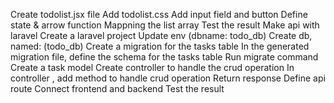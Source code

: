 Create todolist.jsx file
Add todolist.css
Add input field and button
Define state & arrow function
Mappning the list array
Test the result
Make api with laravel
Create a laravel project
Update env (dbname: todo_db)
Create db, named: (todo_db)
Create a migration for the tasks table
In the generated migration file, define the schema for the tasks table
Run migrate command
Create a task model
Create controller to handle the crud operation
In controller , add method to handle crud operation
Return response
Define api route
Connect frontend and backend
Test the result


